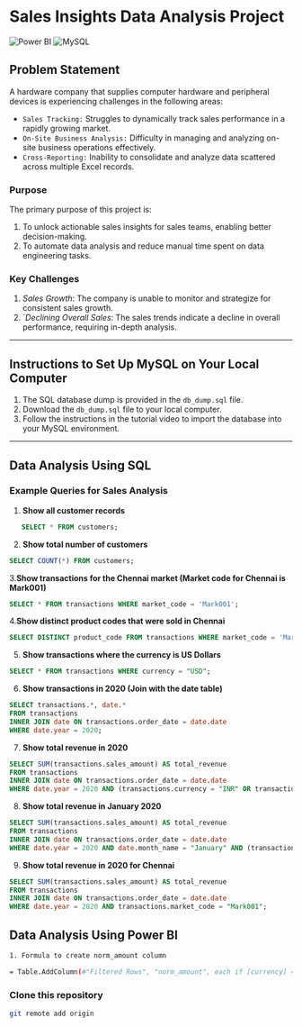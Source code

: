 # Sales Insights Data Analysis Project
![Power BI](https://img.shields.io/badge/Power%20BI-v2.139-yellow)
![MySQL](https://img.shields.io/badge/MySQL-v8.40-blue)


## Problem Statement

A hardware company that supplies computer hardware and peripheral devices is experiencing challenges in the following areas:

- `Sales Tracking:` Struggles to dynamically track sales performance in a rapidly growing market.  
- `On-Site Business Analysis:` Difficulty in managing and analyzing on-site business operations effectively.  
- `Cross-Reporting:` Inability to consolidate and analyze data scattered across multiple Excel records.  

### Purpose
The primary purpose of this project is:  
1. To unlock actionable sales insights for sales teams, enabling better decision-making.  
2. To automate data analysis and reduce manual time spent on data engineering tasks.  

### Key Challenges
1. *Sales Growth*: The company is unable to monitor and strategize for consistent sales growth.  
2. `*Declining Overall Sales*: The sales trends indicate a decline in overall performance, requiring in-depth analysis.  

---

## Instructions to Set Up MySQL on Your Local Computer

1. The SQL database dump is provided in the `db_dump.sql` file.  
2. Download the `db_dump.sql` file to your local computer.  
3. Follow the instructions in the tutorial video to import the database into your MySQL environment.  

---

## Data Analysis Using SQL

### Example Queries for Sales Analysis  

1. **Show all customer records**
```sql
   SELECT * FROM customers;
```
   
2. **Show total number of customers**
```sql
SELECT COUNT(*) FROM customers;
```
3.**Show transactions for the Chennai market
(Market code for Chennai is Mark001)** 
```sql
SELECT * FROM transactions WHERE market_code = 'Mark001';
```
4.**Show distinct product codes that were sold in Chennai**
```sql
SELECT DISTINCT product_code FROM transactions WHERE market_code = 'Mark001';
```
5. **Show transactions where the currency is US Dollars**
```sql
SELECT * FROM transactions WHERE currency = "USD";
```
6. **Show transactions in 2020
(Join with the date table)**
```sql
SELECT transactions.*, date.* 
FROM transactions 
INNER JOIN date ON transactions.order_date = date.date 
WHERE date.year = 2020;
```
7. **Show total revenue in 2020**
```sql
SELECT SUM(transactions.sales_amount) AS total_revenue 
FROM transactions 
INNER JOIN date ON transactions.order_date = date.date 
WHERE date.year = 2020 AND (transactions.currency = "INR" OR transactions.currency = "USD");

```
8. **Show total revenue in January 2020**
```sql
SELECT SUM(transactions.sales_amount) AS total_revenue 
FROM transactions 
INNER JOIN date ON transactions.order_date = date.date 
WHERE date.year = 2020 AND date.month_name = "January" AND (transactions.currency = "INR" OR transactions.currency = "USD");
```
9. **Show total revenue in 2020 for Chennai**
```sql
SELECT SUM(transactions.sales_amount) AS total_revenue 
FROM transactions 
INNER JOIN date ON transactions.order_date = date.date 
WHERE date.year = 2020 AND transactions.market_code = "Mark001";
```


## Data Analysis Using Power BI

```bash
1. Formula to create norm_amount column

= Table.AddColumn(#"Filtered Rows", "norm_amount", each if [currency] = "USD" or [currency] ="USD#(cr)" then [sales_amount]*75 else [sales_amount], type any)
```

### Clone this repository 
```bash
git remote add origin 
```
